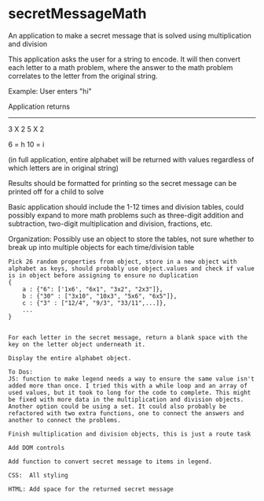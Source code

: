 # secretMessageMath
An application to make a secret message that is solved using multiplication and division

This application asks the user for a string to encode. It will then convert each letter to a math problem, where the answer to the math problem correlates to the letter from the original string.

Example: 
User enters "hi"

Application returns
 ____     _____ 
 3 X 2     5 X 2


6 = h
10 = i

(in full application, entire alphabet will be returned with values regardless of which letters are in original string)

Results should be formatted for printing so the secret message can be printed off for a child to solve

Basic application should include the 1-12 times and division tables, could possibly expand to more math problems such as three-digit addition and subtraction, two-digit multiplication and division, fractions, etc.


Organization:
    Possibly use an object to store the tables, not sure whether to break up into multiple objects for each time/division table

    Pick 26 random properties from object, store in a new object with alphabet as keys, should probably use object.values and check if value is in object before assigning to ensure no duplication
    {
        a : {"6": ['1x6', "6x1", "3x2", "2x3"]},
        b : {"30" : ["3x10", "10x3", "5x6", "6x5"]},
        c : {"3" : ["12/4", "9/3", "33/11",...]},
        ...
    }


    For each letter in the secret message, return a blank space with the key on the letter object underneath it.

    Display the entire alphabet object.

    To Dos:
    JS: function to make legend needs a way to ensure the same value isn't added more than once. I tried this with a while loop and an array of used values, but it took to long for the code to complete. This might be fixed with more data in the multiplication and division objects. Another option could be using a set. It could also probably be refactored with two extra functions, one to connect the answers and another to connect the problems.

    Finish multiplication and division objects, this is just a route task

    Add DOM controls

    Add function to convert secret message to items in legend.

    CSS:  All styling

    HTML: Add space for the returned secret message
    
    
